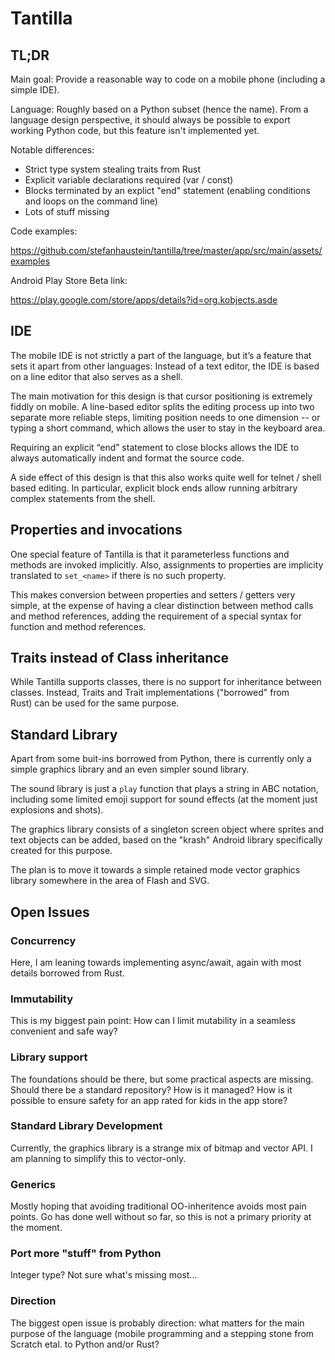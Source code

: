 # Tantilla

## TL;DR

Main goal: Provide a reasonable way to code on a mobile phone (including a simple IDE).

Language: Roughly based on a Python subset (hence the name). From a language design perspective, 
it should always be possible to export working Python code, but this feature isn't implemented yet.

Notable differences:

 - Strict type system stealing traits from Rust
 - Explicit variable declarations required (var / const)
 - Blocks terminated by an explict "end" statement (enabling conditions and loops on the command line)
 - Lots of stuff missing

Code examples:

https://github.com/stefanhaustein/tantilla/tree/master/app/src/main/assets/examples

Android Play Store Beta link:

https://play.google.com/store/apps/details?id=org.kobjects.asde

## IDE 

The mobile IDE is not strictly a part of the language, but it’s a feature that sets it apart from other
languages: Instead of a text editor, the IDE is based on a line editor that also serves as a shell. 

The main motivation for this design is that cursor positioning is extremely fiddly on mobile. 
A line-based editor splits the editing process up into two separate more reliable steps, 
limiting position needs to one dimension -- or typing a short command, which allows the user to stay 
in the keyboard area. 

Requiring an explicit “end” statement to close blocks allows the IDE to always automatically indent 
and format the source code.

A side effect of this design is that this also works quite well for telnet / shell based editing.
In particular, explicit block ends allow running arbitrary complex statements from the shell.


## Properties and invocations

One special feature of Tantilla is that it parameterless functions and methods are invoked implicitly. 
Also, assignments to properties are implicity translated to `set_<name>` if there is no such property. 

This makes conversion between properties and setters / getters very simple, at the expense of having a
clear distinction between method calls and method references, adding the requirement of a special 
syntax for function and method references. 

## Traits instead of Class inheritance

While Tantilla supports classes, there is no support for inheritance between classes. Instead,
Traits and Trait implementations ("borrowed" from Rust) can be used for the same purpose. 

## Standard Library

Apart from some buit-ins borrowed from Python, there is currently only a simple graphics library and 
an even simpler sound library.

The sound library is just a `play` function that plays a string in ABC notation, including some 
limited emoji support for sound effects (at the moment just explosions and shots).

The graphics library consists of a singleton screen object where sprites and text objects 
can be added, based on the "krash" Android library specifically created for this purpose.

The plan is to move it towards a simple retained mode vector graphics library somewhere in
the area of Flash and SVG.

## Open Issues

### Concurrency

Here, I am leaning towards implementing async/await, again with most details borrowed from Rust.

### Immutability

This is my biggest pain point: How can I limit mutability in a seamless convenient and safe way?

### Library support

The foundations should be there, but some practical aspects are missing. Should there be a 
standard repository? How is it managed? How is it possible to ensure safety for an app rated
for kids in the app store?

### Standard Library Development

Currently, the graphics library is a strange mix of bitmap and vector API. I am planning to simplify
this to vector-only.

### Generics

Mostly hoping that avoiding traditional OO-inheritence avoids most pain points. Go has done well without so far,
so this is not a primary priority at the moment. 

### Port more "stuff" from Python

Integer type? Not sure what's missing most...

### Direction

The biggest open issue is probably direction: what matters for the main purpose of the language
(mobile programming and a stepping stone from Scratch etal. to Python and/or Rust?







